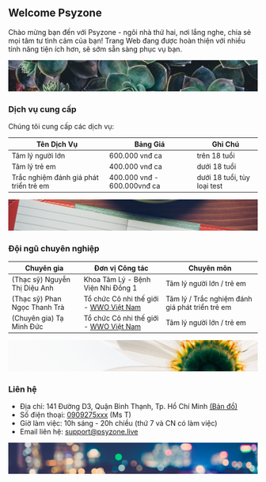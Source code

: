 ## Welcome Psyzone

Chào mừng bạn đến với Psyzone - ngôi nhà thứ hai, nơi lắng nghe, chia sẻ mọi tâm tư tình cảm của bạn!
Trang Web đang được hoàn thiện với nhiều tính năng tiện ích hơn, sẽ sớm sẵn sàng phục vụ bạn.

<img src="resource/succulents.jpg">

### Dịch vụ cung cấp

Chúng tôi cung cấp các dịch vụ:

Tên Dịch Vụ | Bảng Giá | Ghi Chú
------------ | ------------- | ------------- 
Tâm lý người lớn | 600.000 vnđ ca | trên 18 tuổi
Tâm lý trẻ em | 400.000 vnđ ca | dưới 18 tuổi
Trắc nghiệm đánh giá phát triển trẻ em | 400.000 vnđ - 600.000vnđ ca | dưới 18 tuổi, tùy loại test

<img src="resource/envelop.jpg">

### Đội ngũ chuyên nghiệp

Chuyên gia | Đơn vị Công tác | Chuyên môn
------------ | ------------- | ------------- 
(Thạc sỹ) Nguyễn Thị Diệu Anh | Khoa Tâm Lý - Bệnh Viện Nhi Đồng 1 | Tâm lý người lớn / trẻ em
(Thạc sỹ) Phan Ngọc Thanh Trà | Tổ chức Cô nhi thế giới - <a target="_blank" href="http://www.wwo.org.vn/our_team.html?hl=en">WWO Việt Nam</a> | Tâm lý / Trắc nghiệm đánh giá phát triển trẻ em
(Chuyên gia) Tạ Minh Đức | Tổ chức Cô nhi thế giới - <a target="_blank" href="http://www.wwo.org.vn/our_team.html?hl=en">WWO Việt Nam</a> | Tâm lý người lớn / trẻ em

<img src="resource/flower.jpg">

### Liên hệ

- Địa chỉ: 141 Đường D3, Quận Bình Thạnh, Tp. Hồ Chí Minh <a target="_blank" href="https://goo.gl/maps/xrq8ykn1zJB2">(Bản đồ)</a>
- Số điện thoại: <a href="tel:0909275xxx">0909275xxx</a> (Ms T)
- Giờ làm việc: 10h sáng - 20h chiều (thứ 7 và CN có làm việc)
- Email liên hệ: <a href="mailto:support@psyzone.live?Subject=Hello%20Psyzone">support@psyzone.live</a>

<img src="resource/blur.jpg">
